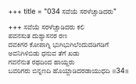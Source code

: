 +++
title = "034 ಸವೆಯೆ ಸರಳೆಚ್ಚಾಡಿದರು"

+++
ಸವೆಯೆ ಸರಳೆಚ್ಚಾಡಿದರು ಕಲಿ  
ಪವನಸುತ ದುಶ್ಯಾಸನರ ರಣ  
ದವಕಿಗರ ಕೋಪಾಗ್ನಿ ಭುಗಿಭುಗಿಲೆಂದುದಡಿಗಡಿಗೆ  
ಅವನಿಗಿಳಿಬಿಡು ಧನುವ ತೆಗೆ ಖಡು  
ಗವನೆನುತ ರಥದಿಂದ ಹಾಯ್ದರು  
ಬವರಿಗರು ಬಿನ್ನಣದಿ ಹೊಯ್ದಾಡಿದರಡಾಯುಧದಿ       ॥34॥
